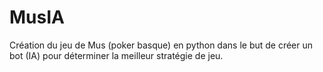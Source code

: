 # MusIA

Création du jeu de Mus (poker basque) en python dans le but de créer un bot (IA) pour déterminer la meilleur stratégie de jeu. 
